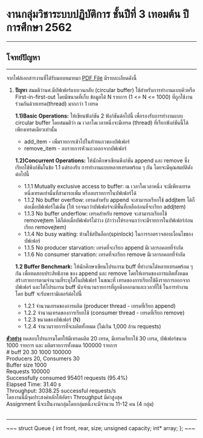 # งานกลุ่มวิชาระบบปฏิบัติการ ชั้นปีที่ 3 เทอมต้น ปีการศึกษา 2562
---
## โจทย์ปัญหา
---
จากไฟล์เอกสารงานที่ได้รับมอบหมายมา [PDF File](https://github.com/ipskm/ProOS/blob/master/KU%20Assignment%201.pdf) มีรายละเอียดดังนี้
1. <strong>ปัญหา</strong>
สมมติว่านศ.มีบัฟเฟอร์แบบวนกลับ (circular buffer) ใช้สำหรับการทำงานแบบคิวหรือ First-in-first-out โดยมีฃนาดที่เก็บ ข้อมูลได้ N รายการ (1 <= N <= 1000) ที่ถูกใช้งานร่วมกันด้วยเทรด(thread) มากกว่า 1 เทรด<br>
<ul><b>1.1)Basic Operations:</b> ให้เขียนฟ้งก์ชัน 2 ฟ้งก์ชันต่อไปนี้ เพื่อรองรับการทำงานแบบ circular buffer โดยสมมติว่า ณ เวลาใดเวลาหนึ่งจะมีเทรด (thread) ที่เรืยกฟ้งก์ชันนี้ได้เพียงเทรดเดียวเท่านั้น<ul>
<li>add_item - เพิ่มรายการเช้าไปในท้ายแถวของบัฟเฟอร์</li>
<li>remove_item - ลบรายการหัวแถวออกจากบัฟเฟอร์</li>
</ul></ul>
<ul><b>1.2)Concurrent Operations:</b> ให้นักศึกษาเขียนพีงก์ชัน append และ remove ซึ่งเรียกใช้พีงก์ชันในข้อ 1.1 แต่รองรับ การทำงานแบบหลายเทรดพร้อม ๆ กัน โดยจะมีคุณสมบัติดังต่อไปนี้<ul>
<li> 1.1.1	Mutually exclusive access to buffer: ณ เวลาใดเวลาหนึ่ง จะมีเพียงเทรดหนึ่งเทรดเท่านั้นที่สามารถเพิ่ม หรือลบรายการในบัฟเฟอร์ได้</li>
<li>1.1.2	No buffer overflow: เทรดสำหรับ append จะสามารถเรียกใช้ addjtem ได้ก็ต่อเมื่อบัฟเฟอร์ไม่เต็ม (ให้ รอจนกว่าบัฟเฟอร์จะมีพื้นที่เหลือก่อนที่จะเรียก addjtem)</li>
<li>1.1.3	No buffer underflow: เทรดสำหรับ remove จะสามารถเรียกใช้ removejtem ได้ก็ต่อเมื่อบัฟเฟอร์ไม่ว่าง (ถ้าว่างให้รอจนกว่าจะมีรายการในบัฟเฟอร์ก่อนเรียก removejtem)</li>
<li>1.1.4	No busy waiting: ห้ามใช้สปีนล็อก(spinlock) ในการรอตรวจสอบเงื่อนไขของบัฟเฟอร์</li>
<li>1.1.5	No producer starvation: เทรดที่จะเรียก append มีเวลารอคอยที่จำกัด</li>
<li>1.1.6	No consumer starvation: เทรดที่จะเรียก remove มีเวลารอคอยที่จำกัด</li></ul></ul>
<ul>
<b>1.2	Buffer Benchmark:</b> ให้นักศึกษาเขียนโปรแกรม buff ที่ทำงานได้หลายเทรดพร้อม ๆ กัน เพื่อทดสอบประสิทธิภาพ ของ append และ remove โดยให้เทรดของการผลิตทั้งหมดสร้างรายการตามจำนวนที่ระบุใส่ในบัฟเฟอร์ ในขณะที่ เทรดของการเรียกใช้ดึงรายการออกจากบัฟเฟอร์ และให้โปรแกรม buff นับจำนวนรายการที่ถูกดึงออกมาและเวลาที่ใช้ ในการทำงาน โดย buff จะรับพารามิเตอร์ต่อไปนี้<ul>
<li> 1.2.1	จำนวนเทรดของการผลิต (producer thread - เทรดที่เรียก append)</li>
<li> 1.2.2	จำนวนเทรดของการเรียกใช้ (consumer thread - เทรดที่เรียก remove)</li>
<li> 1.2.3	ขนาดของบัฟเฟอร์ (N)</li>
<li> 1.2.4	จำนวนรายการที่จะผลิตทั้งหมด (ไม่เกิน 1,000 ล้าน requests)</li> </ul></ul>
<b><u>ตัวอย่าง</u></b> ทดสอบโปรแกรมโดยให้มีเทรดผลิต 20 เทรด, มีเทรดเรียกใช้ 30 เทรด, บัฟเฟอร์ขนาด 1000 รายการ และ ผลิตรายการทั้งหมด 100000 รายการ<br> # buff 20 30 1000 100000<br>
Producers 20, Consumers 30<br> Buffer size 1000 <br>Requests 100000<br>
Successfully consumed 95401 requests (95.4%)<br>
Elapsed Time: 31.40 s<br>
Throughput: 3038.25 successful requests/s<br>
โดยงานนี้มีจุดประสงค์หลักให้อัตรา Throughput มีค่าสูงสุด <Br>
Assignment นี้จะเป็นงานกลุ่มโดยกลุ่มหนึ่งจะมีจำนวน 11-12 คน (4 กลุ่ม)<bR><br>
<hr>
~~~
struct Queue 
{ 
    int front, rear, size; 
    unsigned capacity; 
    int* array; 
}; 
~~~